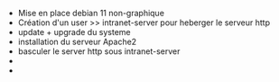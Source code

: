 
- Mise en place debian 11 non-graphique
- Création d'un user >> intranet-server pour heberger le serveur http 
- update + upgrade du systeme 
- installation du serveur Apache2
- basculer le server http sous intranet-server 
- 
- 
